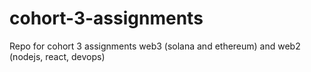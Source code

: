 # cohort-3-assignments
Repo for cohort 3 assignments web3 (solana and ethereum) and web2 (nodejs, react, devops)
